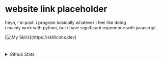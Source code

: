 # website link placeholder

heya, i'm post. i program basically whatever i feel like doing
<br>
i mainly work with python, but i have significant experience with javascript

[![My Skills](https://skillicons.dev/icons?i=vscode,py,js,html,css,)](https://skillicons.dev)
#

<details>
  <summary>Github Stats</summary>
  
  <a href="#">![Github stats](https://github-readme-stats.vercel.app/api?username=Postigic&show_icons=true&theme=dark&hide_border=true)</a>
  <a href="#">![Top Langs](https://github-readme-stats.vercel.app/api/top-langs/?username=Postigic&layout=compact&theme=dark&hide_border=true)</a>
</details>
